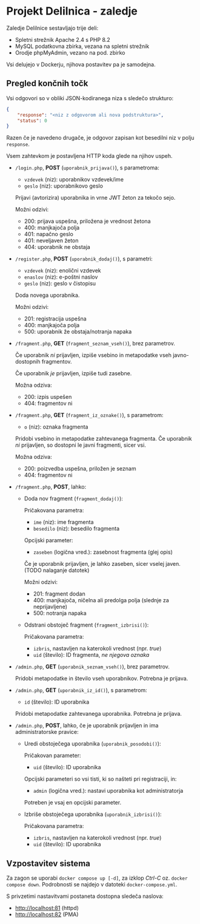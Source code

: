 # Projekt Delilnica - zaledje

Zaledje Delilnice sestavljajo trije deli:

- Spletni strežnik Apache 2.4 s PHP 8.2
- MySQL podatkovna zbirka, vezana na spletni strežnik
- Orodje phpMyAdmin, vezano na pod. zbirko

Vsi delujejo v Dockerju, njihova postavitev pa je samodejna.


## Pregled končnih točk

Vsi odgovori so v obliki JSON-kodiranega niza s sledečo strukturo:

```json
{
    "response": "<niz z odgovorom ali nova podstruktura>",
    "status": 0
}
```

Razen če je navedeno drugače, je odgovor zapisan kot besedilni niz v
polju `response`.

Vsem zahtevkom je postavljena HTTP koda glede na njihov uspeh.

* `/login.php`, **POST** (`uporabnik_prijava()`), s parametroma:

  - `vzdevek` (niz): uporabnikov vzdevek/ime
  - `geslo` (niz): uporabnikovo geslo

  Prijavi (avtorizira) uporabnika in vrne JWT žeton za tekočo sejo.

  Možni odzivi:

  - 200: prijava uspešna, priložena je vrednost žetona
  - 400: manjkajoča polja
  - 401: napačno geslo
  - 401: neveljaven žeton
  - 404: uporabnik ne obstaja


* `/register.php`, **POST** (`uporabnik_dodaj()`), s parametri:

  - `vzdevek` (niz): enolični vzdevek
  - `enaslov` (niz): e-poštni naslov
  - `geslo` (niz): geslo v čistopisu

  Doda novega uporabnika.

  Možni odzivi:

  - 201: registracija uspešna
  - 400: manjkajoča polja
  - 500: uporabnik že obstaja/notranja napaka


* `/fragment.php`, **GET** (`fragment_seznam_vseh()`), brez parametrov.

  Če uporabnik *ni* prijavljen, izpiše vsebino in metapodatke vseh javno-dostopnih
  fragmentov.

  Če uporabnik *je* prijavljen, izpiše tudi zasebne.

  Možna odziva:

  - 200: izpis uspešen
  - 404: fragmentov ni


* `/fragment.php`, **GET** (`fragment_iz_oznake()`), s parametrom:

  - `o` (niz): oznaka fragmenta

  Pridobi vsebino in metapodatke zahtevanega fragmenta. Če uporabnik *ni* prijavljen,
  so dostopni le javni fragmenti, sicer vsi.

  Možna odziva:

  - 200: poizvedba uspešna, priložen je seznam
  - 404: fragmentov ni


* `/fragment.php`, **POST**, lahko:

  + Doda nov fragment (`fragment_dodaj()`):

    Pričakovana parametra:

    - `ime` (niz): ime fragmenta
    - `besedilo` (niz): besedilo fragmenta

    Opcijski parameter:

    - `zaseben` (logična vred.): zasebnost fragmenta (glej opis)

    Če je uporabnik prijavljen, je lahko zaseben, sicer vselej javen.
    (TODO nalaganje datotek)

    Možni odzivi:

    - 201: fragment dodan
    - 400: manjkajoča, ničelna ali predolga polja (slednje za neprijavljene)
    - 500: notranja napaka

  + Odstrani obstoječ fragment (`fragment_izbrisi()`):

    Pričakovana parametra:

    - `izbris`, nastavljen na katerokoli vrednost (npr. _true_)
    - `uid` (število): ID fragmenta, *ne njegova oznaka*


* `/admin.php`, **GET** (`uporabnik_seznam_vseh()`), brez parametrov.

  Pridobi metapodatke in število vseh uporabnikov. Potrebna je prijava.


* `/admin.php`, **GET** (`uporabnik_iz_id()`), s parametrom:

  - `id` (število): ID uporabnika

  Pridobi metapodatke zahtevanega uporabnika. Potrebna je prijava.


* `/admin.php`, **POST**, lahko, če je uporabnik prijavljen in ima administratorske pravice:

  + Uredi obstoječega uporabnika (`uporabnik_posodobi()`):

    Pričakovan parameter:

    - `uid` (število): ID uporabnika

    Opcijski parameteri so vsi tisti, ki so našteti pri registraciji, in:

    - `admin` (logična vred.): nastavi uporabnika kot administratorja

    Potreben je vsaj en opcijski parameter.

  + Izbriše obstoječega uporabnika (`uporabnik_izbrisi()`):

    Pričakovana parametra:

    - `izbris`, nastavljen na katerokoli vrednost (npr. _true_)
    - `uid` (število): ID uporabnika


## Vzpostavitev sistema

Za zagon se uporabi `docker compose up [-d]`, za izklop *Ctrl-C* oz. `docker compose down`.
Podrobnosti se najdejo v datoteki `docker-compose.yml`.

S privzetimi nastavitvami postaneta dostopna sledeča naslova:

- <http://localhost:81> (httpd)
- <http://localhost:82> (PMA)
